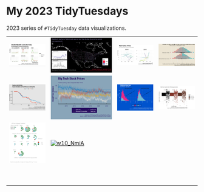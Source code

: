 # My 2023 TidyTuesdays

2023 series of `#TidyTuesday` data visualizations.

|                                                                                                                       |                                                                                                                                                                                                    |                                                                                                                       |                                                                                                                       |
|-------------------|-----------------|-----------------|-------------------|
| [![w1_byo](w1_byod/w1_byo.png)](https://github.com/Fgazzelloni/TidyTuesday/blob/main/data/2023/w1_byod/w1_byo.qmd)    | ![w2_BFWd](w2_BFWd/w2_BFWd.png)                                                                                                                                                                    | ![w3_Arhd](w3_Arhd/w3_Arhd.png)                                                                                       | [![w4_Alnd](w4_Alnd/w4_Alnd.png)](https://github.com/Fgazzelloni/TidyTuesday/blob/main/data/2023/w4_Alnd/w4_Alnd.qmd) |
| [![w5_PCUK](w5_PCUK/w5_PCUK.png)](https://github.com/Fgazzelloni/TidyTuesday/blob/main/data/2023/w5_PCUK/w5_PCUK.qmd) | ![w6_BTSP](w6_BTSP/w6_BTSP.png)                                                                                                                                                                    | [![w7_HlAG](w7_HlAG/w7_HIAG.png)](https://github.com/Fgazzelloni/TidyTuesday/blob/main/data/2023/w7_HlAG/w7_HlAG.qmd) | [![w8_BbRP](w8_BbRP/w8_BbRP.png)](https://github.com/Fgazzelloni/TidyTuesday/blob/main/data/2023/w8_BbRP/w8_BbRP.qmd) |
| [![w9_AfLS](w9_AfLS/w9_AfLS.png)](https://github.com/Fgazzelloni/TidyTuesday/blob/main/data/2023/w9_AfLS/w9_AfLS.qmd) | [![w10_NmiA](https://github.com/Fgazzelloni/TidyTuesday/blob/main/data/2023/w10_NmiA/w10_NmiA.png?raw=true)](https://github.com/Fgazzelloni/TidyTuesday/blob/main/data/2023/w10_NmiA/w10_NmiA.qmd) |                                                                                                                       |                                                                                                                       |
|                                                                                                                       |                                                                                                                                                                                                    |                                                                                                                       |                                                                                                                       |
|                                                                                                                       |                                                                                                                                                                                                    |                                                                                                                       |                                                                                                                       |
|                                                                                                                       |                                                                                                                                                                                                    |                                                                                                                       |                                                                                                                       |
|                                                                                                                       |                                                                                                                                                                                                    |                                                                                                                       |                                                                                                                       |
|                                                                                                                       |                                                                                                                                                                                                    |                                                                                                                       |                                                                                                                       |
|                                                                                                                       |                                                                                                                                                                                                    |                                                                                                                       |                                                                                                                       |
|                                                                                                                       |                                                                                                                                                                                                    |                                                                                                                       |                                                                                                                       |
|                                                                                                                       |                                                                                                                                                                                                    |                                                                                                                       |                                                                                                                       |
|                                                                                                                       |                                                                                                                                                                                                    |                                                                                                                       |                                                                                                                       |
|                                                                                                                       |                                                                                                                                                                                                    |                                                                                                                       |                                                                                                                       |

